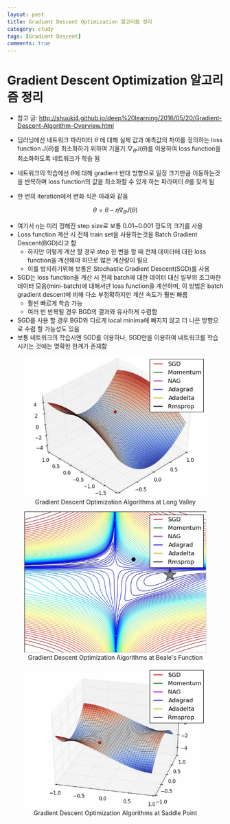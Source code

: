 ```yaml
---
layout: post
title: Gradient Descent Optimization 알고리즘 정리
category: study
tags: [Gradient Descent]
comments: true
---
```


# Gradient Descent Optimization 알고리즘 정리
- 참고 글: http://shuuki4.github.io/deep%20learning/2016/05/20/Gradient-Descent-Algorithm-Overview.html

- 딥러닝에선 네트워크 파라미터 $\theta$ 에 대해 실제 값과 예측값의 차이를 정의하는 loss function $J(\theta)$를 최소화하기 위하여 기울기 $\nabla_{\theta} J(\theta)$를 이용하여 loss function을 최소화하도록 네트워크가 학습 됨
- 네트워크의 학습에선 $\theta$에 대해 gradient 반대 방향으로 일정 크기만큼 이동하는것을 반복하며 loss function의 값을 최소화할 수 있게 하는 파라미터 $\theta$를 찾게 됨
- 한 번의 iteration에서 변화 식은 아래와 같음

$$\theta = \theta - \eta \nabla_{\theta} J(\theta)$$

- 여기서 $\eta$는 미리 정해진 step size로 보통 0.01~0.001 정도의 크기를 사용
- Loss function 계산 시 전체 train set을 사용하는것을 Batch Gradient Descent(BGD)라고 함
  - 하지만 이렇게 계산 할 경우 step 한 번을 할 때 전체 데이터에 대한 loss function을 계산해야 하므로 많은 계산량이 필요
  - 이를 방지하기위해 보통은 Stochastic Gradient Descent(SGD)를 사용
- SGD는 loss function을 계산 시 전체 batch에 대한 데이터 대신 일부의 조그마한 데이터 모음(mini-batch)에 대해서만 loss function을 계산하며, 이 방법은 batch gradient descent에 비해 다소 부정확하지만 계산 속도가 훨씬 빠름
  - 훨씬 빠르게 학습 가능
  - 여러 번 반복될 경우 BGD의 결과와 유사하게 수렴함
- SGD를 사용 할 경우 BGD와 다르게 local minima에 빠지지 않고 더 나은 방향으로 수렴 할 가능성도 있음
- 보통 네트워크의 학습시엔 SGD를 이용하나, SGD만을 이용하여 네트워크를 학습시키는 것에는 명확한 한계가 존재함

<center>
<figure>
<img src="/assets/post_img/study/2019-05-08-gradient_descents/fig1.gif" alt="views">
<figcaption>Gradient Descent Optimization Algorithms at Long Valley</figcaption>
</figure>
</center>

<center>
<figure>
<img src="/assets/post_img/study/2019-05-08-gradient_descents/fig2.gif" alt="views">
<figcaption>Gradient Descent Optimization Algorithms at Beale's Function</figcaption>
</figure>
</center>

<center>
<figure>
<img src="/assets/post_img/study/2019-05-08-gradient_descents/fig3.gif" alt="views">
<figcaption>Gradient Descent Optimization Algorithms at Saddle Point</figcaption>
</figure>
</center>
